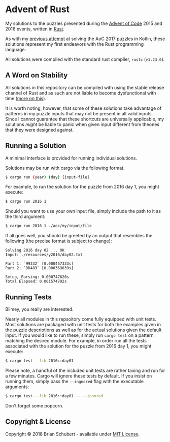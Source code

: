 # Advent of Rust

My solutions to the puzzles presented during the [Advent of Code][adventofcode] 
2015 and 2016 events, written in [Rust][rust].

As with my [previous attempt][aoc-kotlin] at solving the AoC 2017 
puzzles in Kotlin, these solutions represent my first endeavors with 
the Rust programming language. 

All solutions were compiled with the standard rust compiler, `rustc` 
(`v1.23.0`).


## A Word on Stability

All solutions in this repository can be compiled with using the stable release
channel of Rust and as such are not liable to become dysfunctional with time
([more on this][release-channels]).

It is worth noting, however, that some of these solutions take advantage of
patterns in my puzzle inputs that may not be present in all valid inputs.
Since I cannot guarantee that these shortcuts are universally applicable,
my solutions _might_ be liable to panic when given input different from
theones that they were designed against.

## Running a Solution

A minimal interface is provided for running individual solutions. 

Solutions may be run with cargo via the following format.

```bash
$ cargo run (year) (day) [input-file]
```
For example, to run the solution for the puzzle from 2016 day 1, you 
might execute:

```bash
$ cargo run 2016 1
```

Should you want to use your own input file, simply include the path to 
it as the third argument:

```bash
$ cargo run 2016 1 ./aoc/my/input/file
```

If all goes well, you should be greeted by an output that resembles the 
following (the precise format is subject to change):
    
    Solving 2016 day 02 ... OK
    Input: ./resources/y2016/day02.txt
    
    Part 1: `99332` [0.000457333s]
    Part 2: `DD483` [0.000369839s]
    
    Setup, Parsing: 0.000747620s
    Total Elapsed: 0.001574792s

## Running Tests

Blimey, you really are interested.

Nearly all modules in this repsoitory come fully equipped with unit tests.
Most solutions are packaged with unit tests for both the examples given in 
the puzzle descriptions as well as for the actual solutions given the 
default input. If you would like to run these, simply run `cargo test` 
on a pattern matching the desired module. For example, in order run all 
the tests associated with the solution for the puzzle from 2016 day 1, 
you might execute:

```bash
$ cargo test --lib 2016::day01
```

Please note, a handful of the included unit tests are rather taxing and 
run for a few minutes. Cargo will ignore these tests by default. If you
insist on running them, simply pass the `--ingnored` flag with the 
executable arguments:

```bash
$ cargo test --lib 2016::day01 -- --ignored
```

Don't forget some popcorn.

## Copyright & License
Copyright &copy; 2018 Brian Schubert - available under [MIT License][license].

[adventofcode]: https://adventofcode.com/
[rust]: https://www.rust-lang.org/en-US/
[aoc-kotlin]: https://github.com/blueschu/Advent-Of-Code
[license]: https://github.com/blueschu/Advent-Of-Rust/blob/master/LICENSE
[intellij]: https://www.jetbrains.com/idea/
[release-channels]: https://doc.rust-lang.org/book/first-edition/release-channels.html
